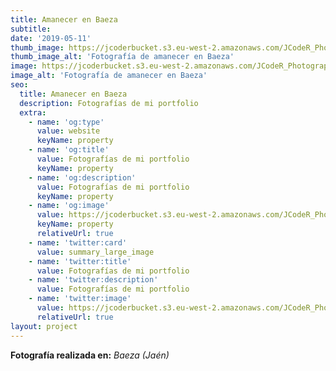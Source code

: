 ```yaml
---
title: Amanecer en Baeza
subtitle:
date: '2019-05-11'
thumb_image: https://jcoderbucket.s3.eu-west-2.amazonaws.com/JCodeR_Photography/mini-paisaje-6.jpg
thumb_image_alt: 'Fotografía de amanecer en Baeza'
image: https://jcoderbucket.s3.eu-west-2.amazonaws.com/JCodeR_Photography/mini-paisaje-6.jpg
image_alt: 'Fotografía de amanecer en Baeza'
seo:
  title: Amanecer en Baeza
  description: Fotografías de mi portfolio
  extra:
    - name: 'og:type'
      value: website
      keyName: property
    - name: 'og:title'
      value: Fotografías de mi portfolio
      keyName: property
    - name: 'og:description'
      value: Fotografías de mi portfolio
      keyName: property
    - name: 'og:image'
      value: https://jcoderbucket.s3.eu-west-2.amazonaws.com/JCodeR_Photography/mini-paisaje-6.jpg
      keyName: property
      relativeUrl: true
    - name: 'twitter:card'
      value: summary_large_image
    - name: 'twitter:title'
      value: Fotografías de mi portfolio
    - name: 'twitter:description'
      value: Fotografías de mi portfolio
    - name: 'twitter:image'
      value: https://jcoderbucket.s3.eu-west-2.amazonaws.com/JCodeR_Photography/mini-paisaje-6.jpg
      relativeUrl: true
layout: project
---
```


**Fotografía realizada en:**  *Baeza (Jaén)*